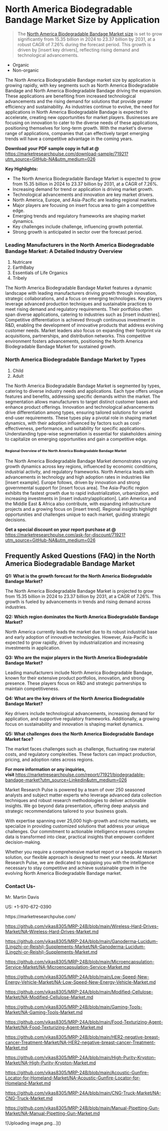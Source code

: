 <h1>North America Biodegradable Bandage Market&nbsp;Size by Application</h1><blockquote><p>The <a href="https://marketresearchpulse.com/download-sample/71921?utm_source=GitHub-NA&amp;utm_medium=026">North America Biodegradable Bandage Market size</a> is set to grow significantly from 15.35 billion in 2024 to 23.37 billion by 2031, at a robust CAGR of 7.26% during the forecast period. This growth is driven by [insert key drivers], reflecting rising demand and technological advancements.</p></blockquote><ul><li>Organic<li> Non-organic</li></ul><p>The North America Biodegradable Bandage market size by application is growing rapidly, with key segments such as North America Biodegradable Bandage and North America Biodegradable Bandage driving the expansion. These applications are benefiting from increased technological advancements and the rising demand for solutions that provide greater efficiency and sustainability. As industries continue to evolve, the need for applications in North America Biodegradable Bandage is expected to accelerate, creating new opportunities for market players. Businesses are focusing on innovation to cater to the diverse needs of these applications, positioning themselves for long-term growth. With the market's diverse range of applications, companies that can effectively target emerging trends will have a competitive advantage in the coming years.</p><p><strong>Download your PDF sample copy in full at @ </strong><a href="https://marketresearchpulse.com/download-sample/71921?utm_source=GitHub-NA&amp;utm_medium=026">https://marketresearchpulse.com/download-sample/71921?utm_source=GitHub-NA&amp;utm_medium=026</a></p><p><strong>Key Highlights: </strong></p><ul><li>The North America Biodegradable Bandage Market is expected to grow from 15.35 billion in 2024 to 23.37 billion by 2031, at a CAGR of 7.26%.</li><li>Increasing demand for trend or application is driving market growth.</li><li>Technological advancements and innovation are key market drivers.</li><li>North America, Europe, and Asia-Pacific are leading regional markets.</li><li>Major players are focusing on insert focus area to gain a competitive edge.</li><li>Emerging trends and regulatory frameworks are shaping market dynamics.</li><li>Key challenges include challenge, influencing growth potential.</li><li>Strong growth is anticipated in sector over the forecast period.</li></ul><h3>Leading Manufacturers in the North America Biodegradable Bandage Market: A Detailed Industry Overview</h3><ol><li>Nutricare</li><li>EarthBaby</li><li>Essentials of Life Organics</li><li>Tribely</li></ol><div class="flex max-w-full flex-col flex-grow"><div class="min-h-8 text-message flex w-full flex-col items-end gap-2 whitespace-normal break-words [.text-message+&amp;]:mt-5" dir="auto" data-message-author-role="assistant" data-message-id="fd8432e4-4910-450d-b182-61b7bfb0a01f" data-message-model-slug="gpt-4o"><div class="flex w-full flex-col gap-1 empty:hidden first:pt-[3px]"><div class="markdown prose w-full break-words dark:prose-invert light"><p>The North America Biodegradable Bandage Market features a dynamic landscape with leading manufacturers driving growth through innovation, strategic collaborations, and a focus on emerging technologies. Key players leverage advanced production techniques and sustainable practices to meet rising demand and regulatory requirements. Their portfolios often span diverse applications, catering to industries such as [insert industries]. Competitive differentiation is achieved through continuous investment in R&amp;D, enabling the development of innovative products that address evolving customer needs. Market leaders also focus on expanding their footprint via acquisitions, partnerships, and distribution networks. This competitive environment fosters advancements, positioning the North America Biodegradable Bandage Market for sustained growth.</p></div></div></div></div><h3>North America Biodegradable Bandage Market by Types</h3><ol><li>Child<li> Adult</li></ol><div class="flex max-w-full flex-col flex-grow"><div class="min-h-8 text-message flex w-full flex-col items-end gap-2 whitespace-normal break-words [.text-message+&amp;]:mt-5" dir="auto" data-message-author-role="assistant" data-message-id="084470be-0bb7-4664-bddf-5156b4f41249" data-message-model-slug="gpt-4o-mini"><div class="flex w-full flex-col gap-1 empty:hidden first:pt-[3px]"><div class="markdown prose w-full break-words dark:prose-invert light"><p>The North America Biodegradable Bandage Market is segmented by types, catering to diverse industry needs and applications. Each type offers unique features and benefits, addressing specific demands within the market. The segmentation allows manufacturers to target distinct customer bases and enhance product offerings. Innovation and technological advancements drive differentiation among types, ensuring tailored solutions for varied end-user requirements. These types play a pivotal role in shaping market dynamics, with their adoption influenced by factors such as cost-effectiveness, performance, and suitability for specific applications. Understanding type-wise segmentation is essential for stakeholders aiming to capitalize on emerging opportunities and gain a competitive edge.</p></div></div></div></div><h3><span style="font-size: 11px;">Regional Overview of the North America Biodegradable Bandage Market</span></h3><div class="flex max-w-full flex-col flex-grow"><div class="min-h-8 text-message flex w-full flex-col items-end gap-2 whitespace-normal break-words [.text-message+&amp;]:mt-5" dir="auto" data-message-author-role="assistant" data-message-id="e9038762-ce64-4e30-91c9-9bd413514231" data-message-model-slug="gpt-4o-mini"><div class="flex w-full flex-col gap-1 empty:hidden first:pt-[3px]"><div class="markdown prose w-full break-words dark:prose-invert light"><p>The North America Biodegradable Bandage Market demonstrates varying growth dynamics across key regions, influenced by economic conditions, industrial activity, and regulatory frameworks. North America leads with advancements in technology and high adoption rates in industries like [insert example]. Europe follows, driven by innovation and strong governmental support for [insert focus area]. The Asia-Pacific region exhibits the fastest growth due to rapid industrialization, urbanization, and increasing investments in [insert industry/application]. Latin America and the Middle East &amp; Africa also contribute, with expanding infrastructure projects and a growing focus on [insert trend]. Regional insights highlight opportunities and challenges unique to each market, guiding strategic decisions.</p></div></div></div></div><p><strong>Get a special discount on your report purchase at @ </strong><a href="https://marketresearchpulse.com/ask-for-discount/71921?utm_source=GitHub-NA&amp;utm_medium=026">https://marketresearchpulse.com/ask-for-discount/71921?utm_source=GitHub-NA&amp;utm_medium=026</a></p><h2>Frequently Asked Questions (FAQ) in the North America Biodegradable Bandage Market</h2><p><strong>Q1: What is the growth forecast for the North America Biodegradable Bandage Market?</strong></p><p>The North America Biodegradable Bandage Market is projected to grow from 15.35 billion in 2024 to 23.37 billion by 2031, at a CAGR of 7.26%. This growth is fueled by advancements in trends and rising demand across industries.</p><p><strong>Q2: Which region dominates the North America Biodegradable Bandage Market?</strong></p><p>North America currently leads the market due to its robust industrial base and early adoption of innovative technologies. However, Asia-Pacific is expected to grow rapidly, driven by industrialization and increasing investments in application.</p><p><strong>Q3: Who are the major players in the North America Biodegradable Bandage Market?</strong></p><p>Leading manufacturers include North America Biodegradable Bandage, known for their extensive product portfolios, innovation, and strong presence. These players focus on R&amp;D and strategic partnerships to maintain competitiveness.</p><p><strong>Q4: What are the key drivers of the North America Biodegradable Bandage Market?</strong></p><p>Key drivers include technological advancements, increasing demand for application, and supportive regulatory frameworks. Additionally, a growing focus on sustainability and innovation is shaping market dynamics.</p><p><strong>Q5: What challenges does the North America Biodegradable Bandage Market face?</strong></p><p>The market faces challenges such as challenge, fluctuating raw material costs, and regulatory complexities. These factors can impact production, pricing, and adoption rates across regions.</p><p><strong>For more information or any inquiries, visit&nbsp;</strong><a href="https://marketresearchpulse.com/report/71921/biodegradable-bandage-market?utm_source=Linkedin&utm_medium=026">https://marketresearchpulse.com/report/71921/biodegradable-bandage-market?utm_source=Linkedin&utm_medium=026</a></p><p>Market Research Pulse is powered by a team of over 250 seasoned analysts and subject matter experts who leverage advanced data collection techniques and robust research methodologies to deliver actionable insights. We go beyond data presentation, offering deep analysis and strategic recommendations tailored to your business goals.</p><p>With expertise spanning over 25,000 high-growth and niche markets, we specialize in providing customized solutions that address your unique challenges. Our commitment to actionable intelligence ensures complex data is transformed into clear, practical insights that empower confident decision-making.</p><p>Whether you require a comprehensive market report or a bespoke research solution, our flexible approach is designed to meet your needs. At Market Research Pulse, we are dedicated to equipping you with the intelligence necessary to stay competitive and achieve sustainable growth in the evolving North America Biodegradable Bandage market.</p><h3><strong>Contact Us-</strong></h3><p>Mr. Martin Davis</p><p>US: +1-970-672-0390</p><p>https://marketresearchpulse.com/</p><p><a href="https://github.com/vikas8305/MRP-24B/blob/main/Wireless-Hard-Drives-Market/NA-Wireless-Hard-Drives-Market.md">https://github.com/vikas8305/MRP-24B/blob/main/Wireless-Hard-Drives-Market/NA-Wireless-Hard-Drives-Market.md</a></p><p><a href="https://github.com/vikas8305/MRP-24A/blob/main/Ganoderma-Lucidum-(Lingzhi-or-Reishi)-Supplements-Market/NA-Ganoderma-Lucidum-(Lingzhi-or-Reishi)-Supplements-Market.md">https://github.com/vikas8305/MRP-24A/blob/main/Ganoderma-Lucidum-(Lingzhi-or-Reishi)-Supplements-Market/NA-Ganoderma-Lucidum-(Lingzhi-or-Reishi)-Supplements-Market.md</a></p><p><a href="https://github.com/vikas8305/MRP-24B/blob/main/Microencapsulation-Service-Market/NA-Microencapsulation-Service-Market.md">https://github.com/vikas8305/MRP-24B/blob/main/Microencapsulation-Service-Market/NA-Microencapsulation-Service-Market.md</a></p><p><a href="https://github.com/vikas8305/MRP-24A/blob/main/Low-Speed-New-Energy-Vehicle-Market/NA-Low-Speed-New-Energy-Vehicle-Market.md">https://github.com/vikas8305/MRP-24A/blob/main/Low-Speed-New-Energy-Vehicle-Market/NA-Low-Speed-New-Energy-Vehicle-Market.md</a></p><p><a href="https://github.com/vikas8305/MRP-24A/blob/main/Modified-Cellulose-Market/NA-Modified-Cellulose-Market.md">https://github.com/vikas8305/MRP-24A/blob/main/Modified-Cellulose-Market/NA-Modified-Cellulose-Market.md</a></p><p><a href="https://github.com/vikas8305/MRP-24B/blob/main/Gaming-Tools-Market/NA-Gaming-Tools-Market.md">https://github.com/vikas8305/MRP-24B/blob/main/Gaming-Tools-Market/NA-Gaming-Tools-Market.md</a></p><p><a href="https://github.com/vikas8305/MRP-24A/blob/main/Food-Texturizing-Agent-Market/NA-Food-Texturizing-Agent-Market.md">https://github.com/vikas8305/MRP-24A/blob/main/Food-Texturizing-Agent-Market/NA-Food-Texturizing-Agent-Market.md</a></p><p><a href="https://github.com/vikas8305/MRP-24B/blob/main/HER2-negative-breast-cancer-Treatment-Market/NA-HER2-negative-breast-cancer-Treatment-Market.md">https://github.com/vikas8305/MRP-24B/blob/main/HER2-negative-breast-cancer-Treatment-Market/NA-HER2-negative-breast-cancer-Treatment-Market.md</a></p><p><a href="https://github.com/vikas8305/MRP-24A/blob/main/High-Purity-Krypton-Market/NA-High-Purity-Krypton-Market.md">https://github.com/vikas8305/MRP-24A/blob/main/High-Purity-Krypton-Market/NA-High-Purity-Krypton-Market.md</a></p><p><a href="https://github.com/vikas8305/MRP-24B/blob/main/Acoustic-Gunfire-Locator-for-Homeland-Market/NA-Acoustic-Gunfire-Locator-for-Homeland-Market.md">https://github.com/vikas8305/MRP-24B/blob/main/Acoustic-Gunfire-Locator-for-Homeland-Market/NA-Acoustic-Gunfire-Locator-for-Homeland-Market.md</a></p><p><a href="https://github.com/vikas8305/MRP-24A/blob/main/CNG-Truck-Market/NA-CNG-Truck-Market.md">https://github.com/vikas8305/MRP-24A/blob/main/CNG-Truck-Market/NA-CNG-Truck-Market.md</a></p><p><a href="https://github.com/vikas8305/MRP-24B/blob/main/Manual-Pipetting-Gun-Market/NA-Manual-Pipetting-Gun-Market.md">https://github.com/vikas8305/MRP-24B/blob/main/Manual-Pipetting-Gun-Market/NA-Manual-Pipetting-Gun-Market.md</a></p>
![Uploading image.png…]()
